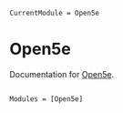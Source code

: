 ```@meta
CurrentModule = Open5e
```

# Open5e

Documentation for [Open5e](https://github.com/ekholme/Open5e.jl).

```@index
```

```@autodocs
Modules = [Open5e]
```
